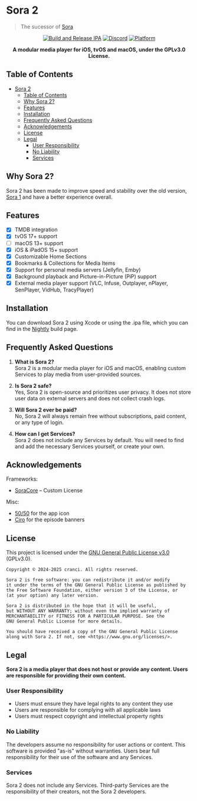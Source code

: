 # Sora 2
> The sucessor of [Sora](https://github.com/cranci1/Sora)

<div align="center"> 

[![Build and Release IPA](https://github.com/cranci1/Sora-2/actions/workflows/build.yml/badge.svg)](https://github.com/cranci1/Sora-2/actions/workflows/build.yml) [![Discord](https://img.shields.io/discord/1293430817841741899.svg?logo=discord&color=blue)](https://discord.gg/XR3SrmUbpd) [![Platform](https://img.shields.io/badge/Platform-iOS%20%7C%20iPadOS%2015.0%2B%20%26%20macOS%2012.0%2B-red?logo=apple&logoColor=white)](https://img.shields.io/badge/Platform-iOS%20%7C%20iPadOS%2015.0%2B%20%26%20macOS%2012.0%2B-red?logo=apple&logoColor=white)

**A modular media player for iOS, tvOS and macOS, under the GPLv3.0 License.**

</div>

## Table of Contents

- [Sora 2](#sora-2)
  - [Table of Contents](#table-of-contents)
  - [Why Sora 2?](#why-sora-2)
  - [Features](#features)
  - [Installation](#installation)
  - [Frequently Asked Questions](#frequently-asked-questions)
  - [Acknowledgements](#acknowledgements)
  - [License](#license)
  - [Legal](#legal)
    - [User Responsibility](#user-responsibility)
    - [No Liability](#no-liability)
    - [Services](#services)

## Why Sora 2?
Sora 2 has been made to improve speed and stability over the old version, [Sora 1](https://github.com/cranci1/Sora) and have a better experience overall. 

## Features

- [x] TMDB integration
- [x] tvOS 17+ support
- [ ] macOS 13+ support
- [x] iOS & iPadOS 15+ support
- [x] Customizable Home Sections
- [x] Bookmarks & Collections for Media Items
- [x] Support for personal media servers (Jellyfin, Emby)
- [x] Background playback and Picture-in-Picture (PiP) support
- [x] External media player support (VLC, Infuse, Outplayer, nPlayer, SenPlayer, VidHub, TracyPlayer)

## Installation

You can download Sora 2 using Xcode or using the .ipa file, which you can find in the [Nightly](https://nightly.link/cranci1/Sora-2/workflows/build/main/Sora%20IPA.zip) build page.

## Frequently Asked Questions

1. **What is Sora 2?**  
   Sora 2 is a modular media player for iOS and macOS, enabling custom Services to play media from user-provided sources.

2. **Is Sora 2 safe?**  
   Yes, Sora 2 is open-source and prioritizes user privacy. It does not store user data on external servers and does not collect crash logs.

3. **Will Sora 2 ever be paid?**  
   No, Sora 2 will always remain free without subscriptions, paid content, or any type of login.

4. **How can I get Services?**  
   Sora 2 does not include any Services by default. You will need to find and add the necessary Services yourself, or create your own.

## Acknowledgements

Frameworks:
- [SoraCore](https://github.com/cranci1/SoraCore) – Custom License  

Misc:
- [50/50](https://github.com/50n50) for the app icon  
- [Ciro](https://github.com/CiroHoodLove) for the episode banners  


## License

This project is licensed under the [GNU General Public License v3.0](LICENSE) (GPLv3.0).

```
Copyright © 2024-2025 cranci. All rights reserved.

Sora 2 is free software: you can redistribute it and/or modify
it under the terms of the GNU General Public License as published by
the Free Software Foundation, either version 3 of the License, or
(at your option) any later version.

Sora 2 is distributed in the hope that it will be useful,
but WITHOUT ANY WARRANTY; without even the implied warranty of
MERCHANTABILITY or FITNESS FOR A PARTICULAR PURPOSE. See the
GNU General Public License for more details.

You should have received a copy of the GNU General Public License
along with Sora 2. If not, see <https://www.gnu.org/licenses/>.
```

## Legal

**Sora 2 is a media player that does not host or provide any content. Users are responsible for providing their own content.**

### User Responsibility
- Users must ensure they have legal rights to any content they use
- Users are responsible for complying with all applicable laws
- Users must respect copyright and intellectual property rights

### No Liability
The developers assume no responsibility for user actions or content. This software is provided "as-is" without warranties. Users bear full responsibility for their use of the software and any Services.

### Services
Sora 2 does not include any Services. Third-party Services are the responsibility of their creators, not the Sora 2 developers.